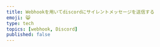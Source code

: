 ```yaml
---
title: Webhookを用いてdiscordにサイレントメッセージを送信する
emoji: 😸
type: tech
topics: [webhook, Discord]
published: false
---
```



